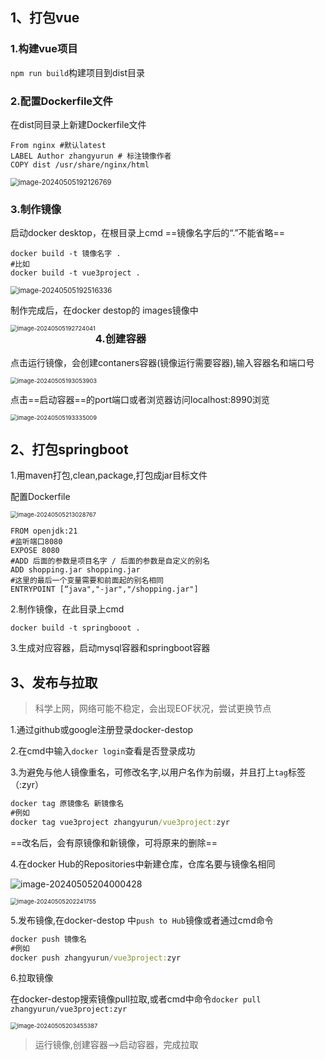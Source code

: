 ## 1、打包vue

### 1.构建vue项目

`npm run build`构建项目到dist目录

### 2.配置Dockerfile文件

在dist同目录上新建Dockerfile文件

```shell
From nginx #默认latest
LABEL Author zhangyurun # 标注镜像作者
COPY dist /usr/share/nginx/html
```

<img src="https://gitee.com/yurun-zhang/typora-tu-chuang/raw/master/202406061733947.png" alt="image-20240505192126769" style="zoom: 80%" />

### 3.制作镜像

启动docker desktop，在根目录上cmd ==镜像名字后的“.”不能省略==

```shell
docker build -t 镜像名字 .
#比如
docker build -t vue3project .
```

<img src="https://gitee.com/yurun-zhang/typora-tu-chuang/raw/master/202406061733948.png" alt="image-20240505192516336" style="zoom:80%" />

制作完成后，在docker destop的 images镜像中

<img src="https://gitee.com/yurun-zhang/typora-tu-chuang/raw/master/202406061733949.png" alt="image-20240505192724041" style="float: left; zoom: 67%;"/>

### 4.创建容器

点击运行镜像，会创建contaners容器(镜像运行需要容器),输入容器名和端口号

<img src="https://gitee.com/yurun-zhang/typora-tu-chuang/raw/master/202406061733950.png" alt="image-20240505193053903" style="zoom: 67%" />

点击==启动容器==的port端口或者浏览器访问localhost:8990浏览

<img src="https://gitee.com/yurun-zhang/typora-tu-chuang/raw/master/202406061733951.png" alt="image-20240505193335009" style="zoom: 67%" />



## 2、打包springboot

1.用maven打包,clean,package,打包成jar目标文件

配置Dockerfile

<img src="https://gitee.com/yurun-zhang/typora-tu-chuang/raw/master/202406061733952.png" alt="image-20240505213028767" style="zoom:67%;" />

```shell
FROM openjdk:21
#监听端口8080
EXPOSE 8080
#ADD 后面的参数是项目名字 / 后面的参数是自定义的别名
ADD shopping.jar shopping.jar
#这里的最后一个变量需要和前面起的别名相同
ENTRYPOINT [“java","-jar","/shopping.jar"]

```

2.制作镜像，在此目录上cmd

`docker build -t springbooot .`

3.生成对应容器，启动mysql容器和springboot容器



## 3、发布与拉取

> 科学上网，网络可能不稳定，会出现EOF状况，尝试更换节点

1.通过github或google注册登录docker-destop

2.在cmd中输入`docker login`查看是否登录成功

3.为避免与他人镜像重名，可修改名字,以用户名作为前缀，并且打上`tag`标签（:zyr）

```cmd
docker tag 原镜像名 新镜像名
#例如
docker tag vue3project zhangyurun/vue3project:zyr
```

==改名后，会有原镜像和新镜像，可将原来的删除==

4.在docker Hub的Repositories中新建仓库，仓库名要与镜像名相同

![image-20240505204000428](https://gitee.com/yurun-zhang/typora-tu-chuang/raw/master/202406061733953.png)

<img src="https://gitee.com/yurun-zhang/typora-tu-chuang/raw/master/202406061733954.png" alt="image-20240505202241755" style="zoom:67%;" />

5.发布镜像,在docker-destop 中`push to Hub`镜像或者通过cmd命令

```cmd
docker push 镜像名
#例如
docker push zhangyurun/vue3project:zyr
```

6.拉取镜像

在docker-destop搜索镜像pull拉取,或者cmd中命令`docker pull zhangyurun/vue3project:zyr`

<img src="https://gitee.com/yurun-zhang/typora-tu-chuang/raw/master/202406061733955.png" alt="image-20240505203455387" style="zoom:67%;" />

> 运行镜像,创建容器-->启动容器，完成拉取
